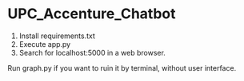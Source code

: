 # UPC_Accenture_Chatbot

1. Install requirements.txt
2. Execute app.py
3. Search for localhost:5000 in a web browser.

Run graph.py if you want to ruin it by terminal, without user interface.

